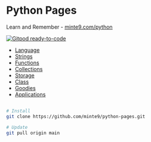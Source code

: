 # Python Pages

Learn and Remember - [minte9.com/python](https://www.minte9.com/python)

[![Gitpod ready-to-code](https://img.shields.io/badge/Gitpod-ready--to--code-blue?logo=gitpod)](https://gitpod.io/#https://github.com/minte9/python-pages)

- [Language](./main/language/) 
- [Strings](./main/strings/) 
- [Functions](./main/functions/) 
- [Collections](./main/collections/) 
- [Storage](./main/storage/) 
- [Class](./main/class/) 
- [Goodies](./main/goodies/) 
- [Applications](./main/applications/) 

##

~~~sh
# Install
git clone https://github.com/minte9/python-pages.git

# Update
git pull origin main
~~~
